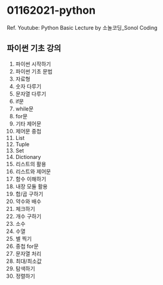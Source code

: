 # 01162021-python

Ref. Youtube: Python Basic Lecture by 소놀코딩\_Sonol Coding

## 파이썬 기초 강의

1. 파이썬 시작하기
2. 파이썬 기초 문법
3. 자료형
4. 숫자 다루기
5. 문자열 다루기
6. if문
7. while문
8. for문
9. 기타 제어문
10. 제어문 중첩
11. List
12. Tuple
13. Set
14. Dictionary
15. 리스트의 활용
16. 리스트와 제어문
17. 함수 이해하기
18. 내장 모듈 활용
19. 합/곱 구하기
20. 약수와 배수
21. 체크하기
22. 개수 구하기
23. 소수
24. 수열
25. 별 찍기
26. 중첩 for문
27. 문자열 처리
28. 최대/최소값
29. 탐색하기
30. 정렬하기
